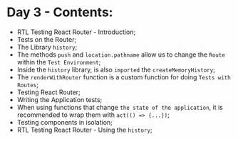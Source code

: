 # Day 3 - Contents: 

* RTL Testing React Router - Introduction; 
* Tests on the Router; 
* The Library `history`; 
* The methods `push` and `location.pathname` allow us to change the `Route` within the `Test Environment`; 
* Inside the `history` library, is also `imported` the `createMemoryHistory`; 
* The `renderWithRouter` function is a custom function for doing `Tests with Routes`; 
* Testing React Router; 
* Writing the Application tests; 
* When using functions that change `the state of the application`, it is recommended to wrap them with `act(() => {...})`; 
* Testing components in isolation; 
* RTL Testing React Router - Using the `history`; 
